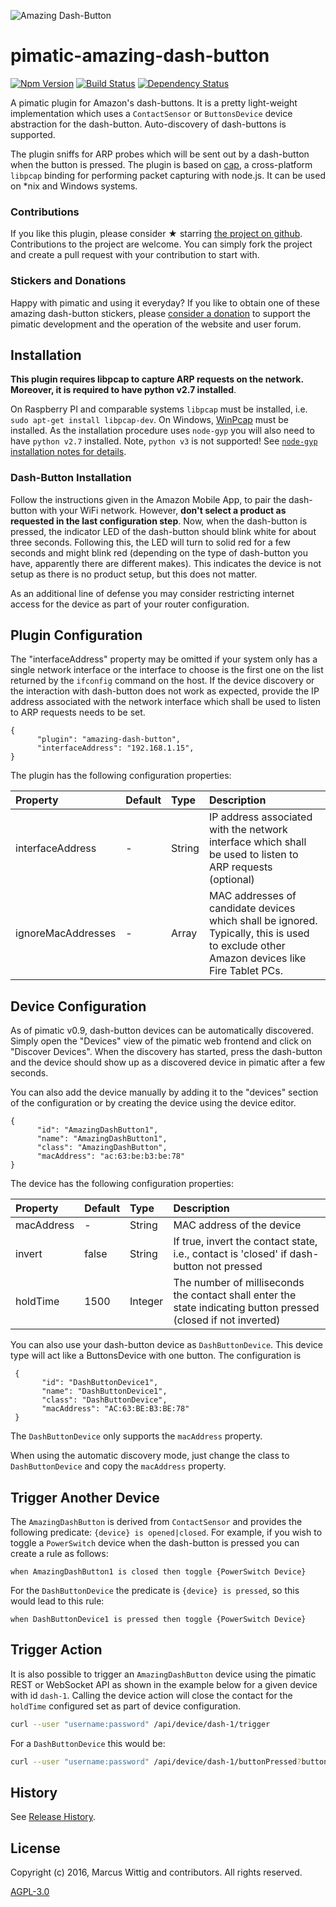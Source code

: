 ![Amazing Dash-Button](https://github.com/mwittig/pimatic-amazing-dash-button/raw/master/assets/images/dash-buttons.jpg)
# pimatic-amazing-dash-button

[![Npm Version](https://badge.fury.io/js/pimatic-amazing-dash-button.svg)](http://badge.fury.io/js/pimatic-amazing-dash-button)
[![Build Status](https://travis-ci.org/mwittig/pimatic-amazing-dash-button.svg?branch=master)](https://travis-ci.org/mwittig/pimatic-amazing-dash-button)
[![Dependency Status](https://david-dm.org/mwittig/pimatic-amazing-dash-button.svg)](https://david-dm.org/mwittig/pimatic-amazing-dash-button)


A pimatic plugin for Amazon's dash-buttons. It is a pretty light-weight implementation which uses a `ContactSensor` or `ButtonsDevice` 
device abstraction for the dash-button. Auto-discovery of dash-buttons is supported.

The plugin sniffs for ARP probes which will be sent out by a dash-button when the 
button is pressed. The plugin is based on [cap](https://www.npmjs.com/package/cap), a
cross-platform `libpcap` binding for performing packet capturing with node.js. It can be used 
on *nix and Windows systems. 

### Contributions

If you like this plugin, please consider &#x2605; starring 
[the project on github](https://github.com/mwittig/pimatic-amazing-dash-button). Contributions to the project are  welcome. You can simply fork the project and create a pull request with 
your contribution to start with. 

### Stickers and Donations

Happy with pimatic and using it everyday? If you like to obtain one of these amazing dash-button stickers, please 
[consider a donation](https://pimatic.org/pages/donate/) to support the pimatic development and 
the operation of the website and user forum.

## Installation

**This plugin requires libpcap to capture ARP requests on the network. Moreover, it is required to have python v2.7 installed**. 

On Raspberry PI and comparable systems 
`libpcap` must be installed, i.e. `sudo apt-get install libpcap-dev`. 
On Windows, [WinPcap](http://www.winpcap.org/install/default.htm) must be installed. As the installation procedure uses `node-gyp` you will also need to have `python v2.7` installed. Note, `python v3` is not supported! See [`node-gyp` installation notes for details](https://github.com/nodejs/node-gyp#installation).

### Dash-Button Installation

Follow the instructions given in the Amazon Mobile App, to pair the dash-button with your WiFi network. However, **don't 
select a product as requested in the last configuration step**. Now, when the dash-button is pressed, the indicator 
LED of the dash-button should blink white for about three seconds. Following this, the LED will turn to solid red for 
a few seconds and might blink red (depending on the type of dash-button you have, apparently there are different 
makes). This indicates the device is not setup as there is no product setup, but this does not matter. 

As an additional line of defense you may consider restricting internet access for the device as part 
of your router configuration.  


## Plugin Configuration

The "interfaceAddress" property may be omitted if your system only has a single network interface or the interface to 
choose is the first one on the list returned by the `ifconfig` command on the host. If the device 
discovery or the interaction with dash-button does not work as expected, provide the IP address associated with the 
network interface which shall be used to listen to ARP requests needs to be set.

    {
          "plugin": "amazing-dash-button",
          "interfaceAddress": "192.168.1.15",
    }

The plugin has the following configuration properties:

| Property          | Default  | Type    | Description                                 |
|:------------------|:---------|:--------|:--------------------------------------------|
| interfaceAddress  | -        | String  | IP address associated with the network interface which shall be used to listen to ARP requests (optional) |
| ignoreMacAddresses| -        | Array   | MAC addresses of candidate devices which shall be ignored. Typically, this is used to exclude other Amazon devices like Fire Tablet PCs. |


## Device Configuration

As of pimatic v0.9, dash-button devices can be automatically discovered. Simply open the "Devices" view of 
the pimatic web frontend and click on "Discover Devices". When the discovery has started, press the dash-button and 
the device should show up as a discovered device in pimatic after a few seconds.

You can also add the device manually by adding it to the "devices" section of the configuration or by creating the 
device using the device editor.

    {
          "id": "AmazingDashButton1",
          "name": "AmazingDashButton1",
          "class": "AmazingDashButton",
          "macAddress": "ac:63:be:b3:be:78"
    }

The device has the following configuration properties:

| Property          | Default  | Type    | Description                                 |
|:------------------|:---------|:--------|:--------------------------------------------|
| macAddress        | -        | String  | MAC address of the device                   |
| invert            | false    | String  | If true, invert the contact state, i.e., contact is 'closed' if dash-button not pressed |
| holdTime          | 1500     | Integer | The number of milliseconds the contact shall enter the state indicating button pressed (closed if not inverted) |

You can also use your dash-button device as `DashButtonDevice`. This device type will act like a ButtonsDevice with one button. 
The configuration is 

     {
           "id": "DashButtonDevice1",
           "name": "DashButtonDevice1",
           "class": "DashButtonDevice",
           "macAddress": "AC:63:BE:B3:BE:78"
     }

The `DashButtonDevice` only supports the `macAddress` property. 

When using the automatic discovery mode, just change the class to `DashButtonDevice` and copy the `macAddress` property.


## Trigger Another Device

The `AmazingDashButton` is derived from `ContactSensor` and provides the following 
predicate: `{device} is opened|closed`. For example, if you wish to toggle a `PowerSwitch` device when the dash-button 
is pressed you can create a rule as follows: 

    when AmazingDashButton1 is closed then toggle {PowerSwitch Device}
    
For the `DashButtonDevice` the predicate is `{device} is pressed`, so this would lead to this rule:

    when DashButtonDevice1 is pressed then toggle {PowerSwitch Device}


## Trigger Action

It is also possible to trigger an `AmazingDashButton` device using the pimatic REST or WebSocket API as shown 
in the example below for a given device with id `dash-1`. Calling the device action will 
close the contact for the `holdTime` configured set as part of device configuration.

```bash
curl --user "username:password" /api/device/dash-1/trigger
```

For a `DashButtonDevice` this would be: 

```bash
curl --user "username:password" /api/device/dash-1/buttonPressed?buttonId=dash-1
```



## History

See [Release History](https://github.com/mwittig/pimatic-amazing-dash-button/blob/master/HISTORY.md).

## License 

Copyright (c) 2016, Marcus Wittig and contributors. All rights reserved.

[AGPL-3.0](https://github.com/mwittig/pimatic-amazing-dash-button/blob/master/LICENSE)
